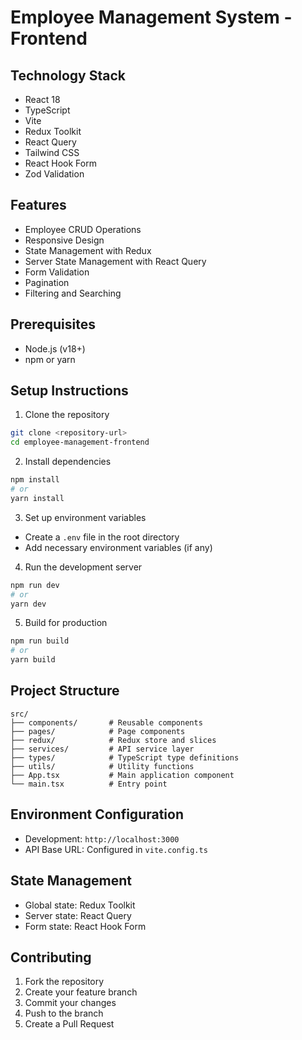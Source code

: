# Employee Management System - Frontend

## Technology Stack

- React 18
- TypeScript
- Vite
- Redux Toolkit
- React Query
- Tailwind CSS
- React Hook Form
- Zod Validation

## Features

- Employee CRUD Operations
- Responsive Design
- State Management with Redux
- Server State Management with React Query
- Form Validation
- Pagination
- Filtering and Searching

## Prerequisites

- Node.js (v18+)
- npm or yarn

## Setup Instructions

1. Clone the repository

```bash
git clone <repository-url>
cd employee-management-frontend
```

2. Install dependencies

```bash
npm install
# or
yarn install
```

3. Set up environment variables

- Create a `.env` file in the root directory
- Add necessary environment variables (if any)

4. Run the development server

```bash
npm run dev
# or
yarn dev
```

5. Build for production

```bash
npm run build
# or
yarn build
```

## Project Structure

```
src/
├── components/       # Reusable components
├── pages/            # Page components
├── redux/            # Redux store and slices
├── services/         # API service layer
├── types/            # TypeScript type definitions
├── utils/            # Utility functions
├── App.tsx           # Main application component
└── main.tsx          # Entry point
```

## Environment Configuration

- Development: `http://localhost:3000`
- API Base URL: Configured in `vite.config.ts`

## State Management

- Global state: Redux Toolkit
- Server state: React Query
- Form state: React Hook Form

## Contributing

1. Fork the repository
2. Create your feature branch
3. Commit your changes
4. Push to the branch
5. Create a Pull Request

```

```

